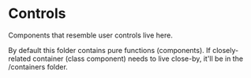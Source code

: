# Controls
Components that resemble user controls live here.

By default this folder contains pure functions (components). If closely-related container (class component) needs to live close-by, it'll be in the /containers folder.
